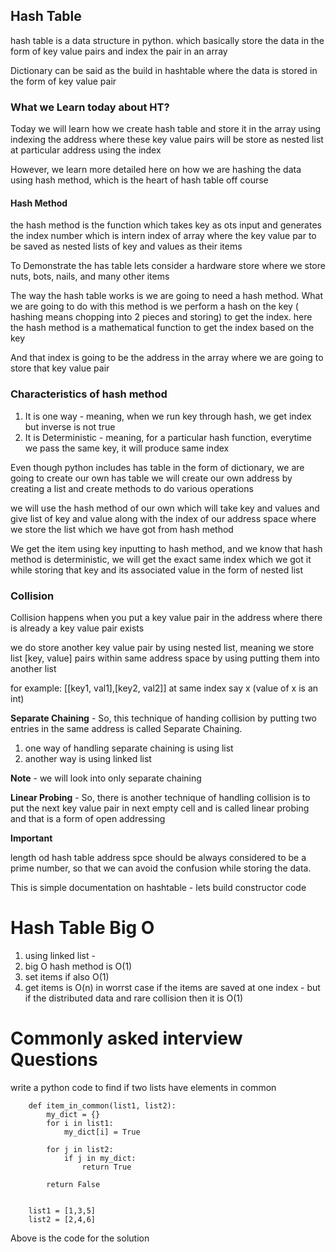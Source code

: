 ## Hash Table

hash table is a data structure in python. which basically store the data in the form of key value pairs and index the pair
in an array

Dictionary can be said as the build in hashtable where the data is stored in the form of key value pair


### What we Learn today about HT?

Today we will learn how we create hash table and store it in the array using indexing the address where these key value 
pairs will be store as nested list at particular address using the index

However, we learn more detailed here on how we are hashing the data using hash method, which is the heart of hash table off course

#### Hash Method
the hash method is the function which takes key as ots input and generates the index number which is 
intern index of array where the key value par to be saved as nested lists of key and values as their items 

To Demonstrate the has table lets consider a hardware store where we store nuts, bots, nails, and many other items

The way the hash table works is we are going to need 
a hash method. What we are going to do with this method is we perform a hash 
on the key ( hashing means chopping into 2 pieces and storing) to get the 
index. here the hash method is a mathematical function to get the index based on the key

And that index is going to be the address in the array where we are going to store that key value pair


### Characteristics of hash method

1. It is one way - meaning, when we run key through hash, we get index but inverse is not true
2. It is Deterministic - meaning, for a particular hash function, everytime we pass the same key, 
it will produce same index


Even though python includes has table in the form of dictionary, we are going to create our own has table
we will create our own address by creating a list and create methods to do various operations

we will use the hash method of our own which will take key and values and give list of key and value 
along with the index of our address space where we store the list which we have got from hash method

We get the item using key inputting to hash method, and we know that hash method is deterministic, we will get the exact same index which 
we got it while storing that key and its associated value in the form of nested list

### Collision

Collision happens when you put a key value pair in the address where there is already a key value pair exists

we do store another key value pair by using nested list, 
meaning we store list [key, value] pairs within same address space by using putting them into another list 


for example:
[[key1, val1],[key2, val2]] at same index say x (value of x is an int)

**Separate Chaining** - So, this technique of handing collision by putting two entries in the same address is called Separate Chaining.
1. one way of handling separate chaining is using list
2. another way is using linked list

**Note** - we will look into only separate chaining

**Linear Probing** - So, there is another technique of handling collision is to put the next key value pair in next empty cell 
and is called linear probing and that is a form of open addressing


**Important**

length od hash table address spce should be always considered to be a prime number, 
so that we can avoid the confusion while storing the data.

This is simple documentation on hashtable - lets build constructor code 


# Hash Table Big O

1. using linked list - 
2. big O hash method is O(1)
3. set items if also O(1)
4. get items is O(n) in worrst case if the items are saved at one index - but if the distributed data and rare collision
then it is O(1)


# Commonly asked interview Questions

write a python code to find if two lists have elements in common

        def item_in_common(list1, list2):
            my_dict = {}
            for i in list1:
                my_dict[i] = True
        
            for j in list2:
                if j in my_dict:
                    return True
        
            return False
        
        
        list1 = [1,3,5]
        list2 = [2,4,6] 


Above is the code for the solution 